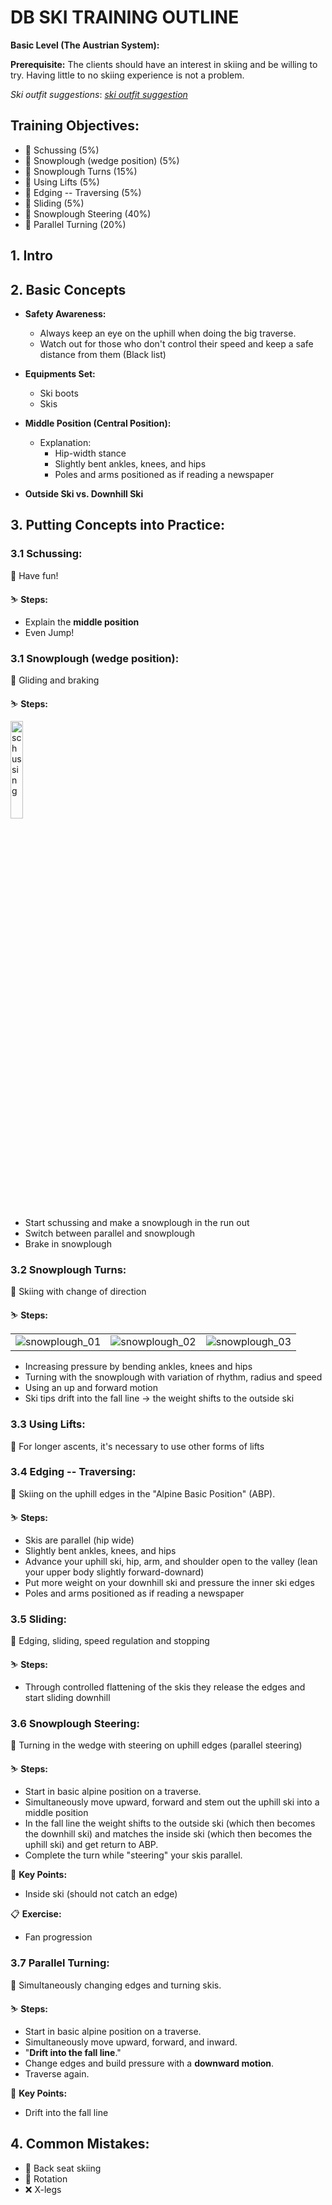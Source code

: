 # DB SKI TRAINING OUTLINE

**Basic Level (The Austrian System):** 

**Prerequisite:** The clients should have an interest in skiing and be willing to try. Having little to no skiing experience is not a problem.

*Ski outfit suggestions*: [*ski outfit suggestion*](../doc/outfit_suggestion.md)

## Training Objectives:

- 🎯 Schussing (5%)
- 🎯 Snowplough (wedge position) (5%)
- 🎯 Snowplough Turns (15%)
- 🎯 Using Lifts (5%)
- 🎯 Edging -- Traversing (5%)
- 🎯 Sliding (5%)
- 🎯 Snowplough Steering (40%) 
- 🎯 Parallel Turning (20%)

## 1. Intro

## 2. Basic Concepts

-  **Safety Awareness:**
    - Always keep an eye on the uphill when doing the big traverse.
    - Watch out for those who don't control their speed and keep a safe distance from them (Black list)

-  **Equipments Set:**
    
    - Ski boots
    - Skis

- **Middle Position (Central Position):**

  - Explanation:
    - Hip-width stance
    - Slightly bent ankles, knees, and hips
    - Poles and arms positioned as if reading a newspaper

- **Outside Ski vs. Downhill Ski** 

## 3. Putting Concepts into Practice:

### 3.1 Schussing:
   🎯 Have fun!
   
   ⛷️ **Steps:**

   - Explain the __middle position__
   - Even Jump!

### 3.1 Snowplough (wedge position):
   🎯 Gliding and braking

   ⛷️ **Steps:**
   <p align="left">
        <img src="../doc/01_basic/01%20schussing.png" alt="schussing" width="20%">
   </p>
   
   - Start schussing and make a snowplough in the run out
   - Switch between parallel and snowplough
   - Brake in snowplough

### 3.2 Snowplough Turns:
   🎯 Skiing with change of direction


   
   ⛷️ **Steps:**
    <table>
    <tr>
        <td align="center">
        <img src="../doc/01_basic/snowplough_01.png" alt="snowplough_01">
        </td>
        <td align="center">
        <img src="../doc/01_basic/snowplough_02.png" alt="snowplough_02">
        </td>
        <td align="center">
        <img src="../doc/01_basic/snowplough_03.png" alt="snowplough_03">
        </td>
    </tr>
    </table>

   - Increasing pressure by bending ankles, knees and hips
   - Turning with the snowplough with variation of rhythm, radius and speed
   - Using an up and forward motion 
   - Ski tips drift into the fall line -> the weight shifts to the outside ski

### 3.3 Using Lifts:
   🎯 For longer ascents, it's necessary to use other forms of lifts
   

### 3.4 Edging -- Traversing:

   🎯 Skiing on the uphill edges in the "Alpine Basic Position" (ABP). 
    
   ⛷️ **Steps:**

   - Skis are parallel (hip wide)
   - Slightly bent ankles, knees, and hips
   - Advance your uphill ski, hip, arm, and shoulder open to the valley (lean your upper body slightly forward-downard)
   - Put more weight on your downhill ski and pressure the inner ski edges
   - Poles and arms positioned as if reading a newspaper

   
### 3.5 Sliding:
   🎯 Edging, sliding, speed regulation and stopping
   
   ⛷️ **Steps:** 
   
   - Through controlled flattening of the skis they release the edges and start sliding downhill

### 3.6 Snowplough Steering:

   🎯 Turning in the wedge with steering on uphill edges (parallel steering)
   

   
   ⛷️ **Steps:**

   - Start in basic alpine position on a traverse.
   - Simultaneously move upward, forward and stem out the uphill ski into a middle position
   - In the fall line the weight shifts to the outside ski (which then becomes the downhill ski) and matches the inside ski (which then becomes the uphill ski) and get return to ABP.   
   - Complete the turn while "steering" your skis parallel.
        
   📌 **Key Points:**

   - Inside ski (should not catch an edge)

   📋 **Exercise:** 

   - Fan progression

### 3.7 Parallel Turning:

   🎯 Simultaneously changing edges and turning skis. 

   ⛷️ **Steps:**

   - Start in basic alpine position on a traverse.
   - Simultaneously move upward, forward, and inward.
   - "__Drift into the fall line__." 
   - Change edges and build pressure with a __downward motion__.
   - Traverse again.

   📌 **Key Points:**
   - Drift into the fall line

## 4. Common Mistakes:

   - 🚫 Back seat skiing
   - 🔄 Rotation
   - ❌ X-legs
